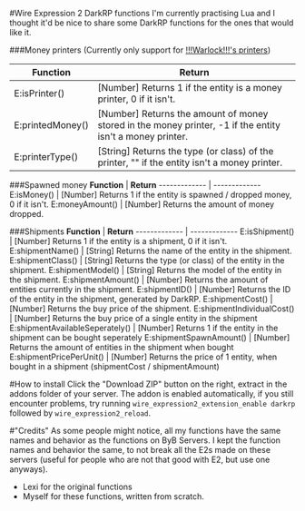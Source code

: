 #Wire Expression 2 DarkRP functions
I'm currently practising Lua and I thought it'd be nice to share some DarkRP functions for the ones that would like it.

###Money printers
(Currently only support for [!!!Warlock!!!'s printers](http://steamcommunity.com/sharedfiles/filedetails/?id=105620182))

__Function__ | __Return__
------------- | -------------
E:isPrinter() | [Number] Returns 1 if the entity is a money printer, 0 if it isn't.
E:printedMoney() | [Number] Returns the amount of money stored in the money printer, -1 if the entity isn't a money printer.
E:printerType() | [String] Returns the type (or class) of the printer, "" if the entity isn't a money printer.

###Spawned money
__Function__ | __Return__
------------- | -------------
E:isMoney() | [Number] Returns 1 if the entity is spawned / dropped money, 0 if it isn't.
E:moneyAmount() | [Number] Returns the amount of money dropped.

###Shipments
__Function__ | __Return__
------------- | -------------
E:isShipment() | [Number] Returns 1 if the entity is a shipment, 0 if it isn't.
E:shipmentName() | [String] Returns the name of the entity in the shipment.
E:shipmentClass() | [String] Returns the type (or class) of the entity in the shipment.
E:shipmentModel() | [String] Returns the model of the entity in the shipment.
E:shipmentAmount() | [Number] Returns the amount of entities currently in the shipment.
E:shipmentID() | [Number] Returns the ID of the entity in the shipment, generated by DarkRP.
E:shipmentCost() | [Number] Returns the buy price of the shipment.
E:shipmentIndividualCost() | [Number] Returns the buy price of a single entity in the shipment
E:shipmentAvailableSeperately() | [Number] Returns 1 if the entity in the shipment can be bought seperately
E:shipmentSpawnAmount() | [Number] Returns the amount of entities in the shipment when bought
E:shipmentPricePerUnit() | [Number] Returns the price of 1 entity, when bought in a shipment (shipmentCost / shipmentAmount)

#How to install
Click the "Download ZIP" button on the right, extract in the addons folder of your server.
The addon is enabled automatically, if you still encounter problems, try running `wire_expression2_extension_enable darkrp` followed by `wire_expression2_reload`.

#"Credits"
As some people might notice, all my functions have the same names and behavior as the functions on ByB Servers. I kept the function names and behavior the same, to not break all the E2s made on these servers (useful for people who are not that good with E2, but use one anyways).

- Lexi for the original functions
- Myself for these functions, written from scratch.
